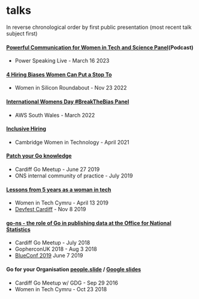 # talks

In reverse chronological order by first public presentation (most recent talk subject first)
    
#### [Powerful Communication for Women in Tech and Science Panel](https://open.spotify.com/episode/4FnbAW9sENAFV3vJZnf9tp)(Podcast)
- Power Speaking Live - March 16 2023

#### [4 Hiring Biases Women Can Put a Stop To](https://docs.google.com/presentation/d/1oJ6nqe9zc9DMwXQ-o9ClWT9Z6_3x61m5T02R0_s00DE/edit#slide=id.g17e0066cb05_0_5)
- Women in Silicon Roundabout - Nov 23 2022

#### [International Womens Day #BreakTheBias Panel](https://www.youtube.com/watch?v=kQGLDR5zKMI)
- AWS South Wales - March 2022
    
#### [Inclusive Hiring](https://docs.google.com/presentation/d/1Ap6tx3a73iFVuwIJxTRoF8XK5OsfnNs27DfYORsm5EM/edit?usp=sharing)
- Cambridge Women in Technology - April 2021
    
#### [Patch your Go knowledge](https://docs.google.com/presentation/d/1neISd8PMcF8yvB3KHsMoR_J5M18DVd1IujtOii9MJHs/edit?usp=sharing)
- Cardiff Go Meetup - June 27 2019
- ONS internal community of practice - July 2019

#### [Lessons from 5 years as a woman in tech](https://docs.google.com/presentation/d/1yaN10EHZcsxo-IXNr2faFGaURnnLQQ_AnKBJcNciH0s/edit?usp=sharing)
- Women in Tech Cymru - April 13 2019
- [Devfest Cardiff](https://docs.google.com/presentation/d/1eaZ3B_p-XkJzwUE8kS9GWC4eX6X7Fv5aHEqBy4irkOQ/edit?usp=sharing) - Nov 8 2019

#### [go-ns - the role of Go in publishing data at the Office for National Statistics](https://docs.google.com/presentation/d/1-9rse57oyywYNNR5BjbDC-eI4oDfzfoJwqYYzPfqU0E/edit?usp=sharing)
- Cardiff Go Meetup - July 2018
- GopherconUK 2018 - Aug 3 2018
- [BlueConf 2019](https://docs.google.com/presentation/d/17cVucYxibHje49XNxp9F2tXvkgCaSSRR92l6LN2rHOc/edit?usp=sharing) June 7 2019
        
#### Go for your Organisation [people.slide](http://go-talks.appspot.com/github.com/eldeal/talks/people.slide) / [Google slides](https://docs.google.com/presentation/d/1a0JAsv4Gu1XAVjilFFd8enDNAe0rCYe6bla7MF89_UE/edit?usp=sharing)
- Cardiff Go Meetup w/ GDG - Sep 29 2016
- Women in Tech Cymru - Oct 23 2018

